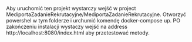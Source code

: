 Aby uruchomić ten projekt wystarczy wejść w project MediportaZadanieRekrutacyjne/MediportaZadanieRekrutacyjne. Otworzyć powershel w tym folderze i urchumić komendę docker-compose up. PO zakończeniu instalacji wystaczy wejść na address http://localhost:8080/index.html aby przetestować metody. 
